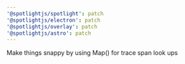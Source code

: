```yaml
---
'@spotlightjs/spotlight': patch
'@spotlightjs/electron': patch
'@spotlightjs/overlay': patch
'@spotlightjs/astro': patch
---
```


Make things snappy by using Map() for trace span look ups
